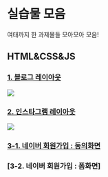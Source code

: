 # 실습물 모음

여태까지 한 과제물들 모아모아 모음!

 
## HTML&CSS&JS
### [1. 블로그 레이아웃](https://orongee22.github.io/Bitcamp201905/2.HTML%26CSS%26JS/example/layout_test.html)

  ![](https://cafeptthumb-phinf.pstatic.net/MjAxOTA2MDRfNDEg/MDAxNTU5NjQ2OTE1MTUx.XLR7A5YHnjXH0SNKgm3eHM3UKMMmIpgt-vNyYkjZxuMg.rWJHiQ42aYP_YK4rBObzJEUOIpCqAbDY0nPL6q2EwRMg.PNG/layout1.png?type=w740)

### [2. 인스타그램 레이아웃](https://orongee22.github.io/Bitcamp201905/2.HTML%26CSS%26JS/work/instagram/instagram.html)

  ![](https://cafeptthumb-phinf.pstatic.net/MjAxOTA2MDdfMjY0/MDAxNTU5ODg4ODYyNTI5.UKfwWG8olU8E89YLymytxuzHQSpSpqaMPUW-DXx8D9Mg.KRcOtpDrrv07cb4Rb3dDv1gkAeSF6qfNXPnzDrBFKwwg.PNG/screencapture-orongee22-github-io-Bitcamp201905-2-HTML-CSS-JS-instagram-html-2019-06-07-15_25_53.png?type=w740)

### [3-1. 네이버 회원가입 : 동의화면](https://orongee22.github.io/Bitcamp201905/2.HTML%26CSS%26JS/work/naver/naver.html)

### [3-2. 네이버 회원가입 : 폼화면]
